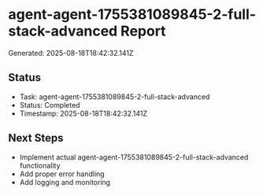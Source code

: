 # agent-agent-1755381089845-2-full-stack-advanced Report

Generated: 2025-08-18T18:42:32.141Z

## Status
- Task: agent-agent-1755381089845-2-full-stack-advanced
- Status: Completed
- Timestamp: 2025-08-18T18:42:32.141Z

## Next Steps
- Implement actual agent-agent-1755381089845-2-full-stack-advanced functionality
- Add proper error handling
- Add logging and monitoring
